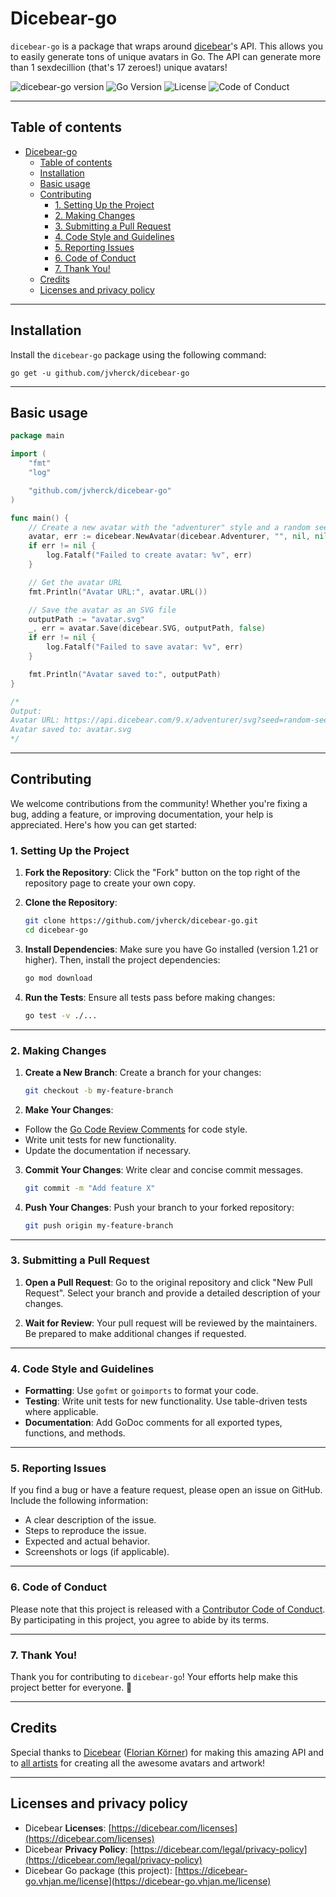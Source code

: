 # Dicebear-go
`dicebear-go` is a package that wraps around [dicebear](https://dicebear.com)'s API. 
This allows you to easily generate tons of unique avatars in Go. 
The API can generate more than 1 sexdecillion (that's 17 zeroes!) unique avatars!

![dicebear-go version](https://img.shields.io/github/v/tag/jvherck/dicebear-go?sort=semver&label=version)
![Go Version](https://img.shields.io/github/go-mod/go-version/jvherck/dicebear-go)
![License](https://img.shields.io/github/license/jvherck/dicebear-go)
![Code of Conduct](https://img.shields.io/badge/code%20of%20conduct-contributor%20covenant-green.svg)

---

## Table of contents
<!-- TOC -->
* [Dicebear-go](#dicebear-go)
  * [Table of contents](#table-of-contents)
  * [Installation](#installation)
  * [Basic usage](#basic-usage)
  * [Contributing](#contributing)
    * [1. Setting Up the Project](#1-setting-up-the-project)
    * [2. Making Changes](#2-making-changes)
    * [3. Submitting a Pull Request](#3-submitting-a-pull-request)
    * [4. Code Style and Guidelines](#4-code-style-and-guidelines)
    * [5. Reporting Issues](#5-reporting-issues)
    * [6. Code of Conduct](#6-code-of-conduct)
    * [7. Thank You!](#7-thank-you)
  * [Credits](#credits)
  * [Licenses and privacy policy](#licenses-and-privacy-policy)
<!-- TOC -->

---

## Installation
Install the `dicebear-go` package using the following command:
```shell
go get -u github.com/jvherck/dicebear-go
```

---

## Basic usage

```go
package main

import (
	"fmt"
	"log"

	"github.com/jvherck/dicebear-go"
)

func main() {
	// Create a new avatar with the "adventurer" style and a random seed
	avatar, err := dicebear.NewAvatar(dicebear.Adventurer, "", nil, nil)
	if err != nil {
		log.Fatalf("Failed to create avatar: %v", err)
	}

	// Get the avatar URL
	fmt.Println("Avatar URL:", avatar.URL())

	// Save the avatar as an SVG file
	outputPath := "avatar.svg"
	_, err = avatar.Save(dicebear.SVG, outputPath, false)
	if err != nil {
		log.Fatalf("Failed to save avatar: %v", err)
	}

	fmt.Println("Avatar saved to:", outputPath)
}

/*
Output:
Avatar URL: https://api.dicebear.com/9.x/adventurer/svg?seed=random-seed
Avatar saved to: avatar.svg
*/
```

---

## Contributing

We welcome contributions from the community! Whether you're fixing a bug, adding a feature, or improving documentation, your help is appreciated. Here's how you can get started:

### 1. Setting Up the Project

1. **Fork the Repository**: Click the "Fork" button on the top right of the repository page to create your own copy.

2. **Clone the Repository**:
   ```bash
   git clone https://github.com/jvherck/dicebear-go.git
   cd dicebear-go
   ```

3. **Install Dependencies**:
   Make sure you have Go installed (version 1.21 or higher). Then, install the project dependencies:
   ```bash
   go mod download
   ```

4. **Run the Tests**:
   Ensure all tests pass before making changes:
   ```bash
   go test -v ./...
   ```

---

### 2. Making Changes

1. **Create a New Branch**:
   Create a branch for your changes:
   ```bash
   git checkout -b my-feature-branch
   ```

2. **Make Your Changes**:
  - Follow the [Go Code Review Comments](https://github.com/golang/go/wiki/CodeReviewComments) for code style.
  - Write unit tests for new functionality.
  - Update the documentation if necessary.

3. **Commit Your Changes**:
   Write clear and concise commit messages.
   ```bash
   git commit -m "Add feature X"
   ```

4. **Push Your Changes**:
   Push your branch to your forked repository:
   ```bash
   git push origin my-feature-branch
   ```

---

### 3. Submitting a Pull Request

1. **Open a Pull Request**:
   Go to the original repository and click "New Pull Request". Select your branch and provide a detailed description of your changes.

2. **Wait for Review**:
   Your pull request will be reviewed by the maintainers. Be prepared to make additional changes if requested.

---

### 4. Code Style and Guidelines

- **Formatting**: Use `gofmt` or `goimports` to format your code.
- **Testing**: Write unit tests for new functionality. Use table-driven tests where applicable.
- **Documentation**: Add GoDoc comments for all exported types, functions, and methods.

---

### 5. Reporting Issues

If you find a bug or have a feature request, please open an issue on GitHub. Include the following information:
- A clear description of the issue.
- Steps to reproduce the issue.
- Expected and actual behavior.
- Screenshots or logs (if applicable).

---

### 6. Code of Conduct

Please note that this project is released with a [Contributor Code of Conduct](CODE_OF_CONDUCT.md). By participating in this project, you agree to abide by its terms.

---

### 7. Thank You!

Thank you for contributing to `dicebear-go`! Your efforts help make this project better for everyone. 🎉

--- 

## Credits
Special thanks to [Dicebear](https://dicebear.com) ([Florian Körner](https://github.com/FlorianKoerner)) 
for making this amazing API and to [all artists](https://dicebear.com/licenses) 
for creating all the awesome avatars and artwork!

---

## Licenses and privacy policy
* Dicebear **Licenses**: [https://dicebear.com/licenses](https://dicebear.com/licenses)
* Dicebear **Privacy Policy**: [https://dicebear.com/legal/privacy-policy](https://dicebear.com/legal/privacy-policy)
* Dicebear Go package (this project): [https://dicebear-go.vhjan.me/license](https://dicebear-go.vhjan.me/license)